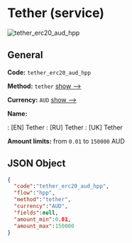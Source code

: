 
# Tether (service) 
![tether_erc20_aud_hpp](https://static.openfintech.io/payment_methods/tether_erc20_aud_hpp/logo.svg?w=400&c=v0.59.26#w200)  

## General 
 
**Code:** `tether_erc20_aud_hpp` 
 
**Method:** `tether` 
 [show -->](/payment-methods/tether/) 
 
**Currency:** `AUD` [show -->](/currencies/AUD/) 
 
**Name:** 
 
:	[EN] Tether 
:	[RU] Tether 
:	[UK] Tether 
 
**Amount limits:** from `0.01` to `150000` AUD 

## JSON Object 

```json
{
  "code":"tether_erc20_aud_hpp",
  "flow":"hpp",
  "method":"tether",
  "currency":"AUD",
  "fields":null,
  "amount_min":0.01,
  "amount_max":150000
}
```  
